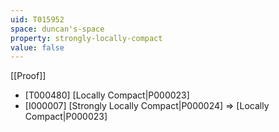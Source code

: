 ```yaml
---
uid: T015952
space: duncan's-space
property: strongly-locally-compact
value: false
---
```

[[Proof]]

* [T000480] [Locally Compact|P000023]
* [I000007] [Strongly Locally Compact|P000024] => [Locally Compact|P000023]

